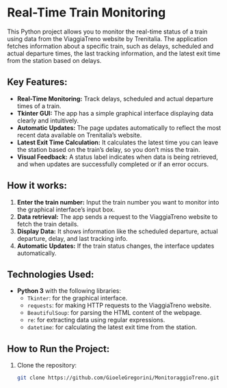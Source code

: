 # Real-Time Train Monitoring

This Python project allows you to monitor the real-time status of a train using data from the ViaggiaTreno website by Trenitalia. The application fetches information about a specific train, such as delays, scheduled and actual departure times, the last tracking information, and the latest exit time from the station based on delays.

## Key Features:
- **Real-Time Monitoring:** Track delays, scheduled and actual departure times of a train.
- **Tkinter GUI:** The app has a simple graphical interface displaying data clearly and intuitively.
- **Automatic Updates:** The page updates automatically to reflect the most recent data available on Trenitalia’s website.
- **Latest Exit Time Calculation:** It calculates the latest time you can leave the station based on the train’s delay, so you don’t miss the train.
- **Visual Feedback:** A status label indicates when data is being retrieved, and when updates are successfully completed or if an error occurs.

## How it works:
1. **Enter the train number:** Input the train number you want to monitor into the graphical interface’s input box.
2. **Data retrieval:** The app sends a request to the ViaggiaTreno website to fetch the train details.
3. **Display Data:** It shows information like the scheduled departure, actual departure, delay, and last tracking info.
4. **Automatic Updates:** If the train status changes, the interface updates automatically.

## Technologies Used:
- **Python 3** with the following libraries:
  - `Tkinter`: for the graphical interface.
  - `requests`: for making HTTP requests to the ViaggiaTreno website.
  - `BeautifulSoup`: for parsing the HTML content of the webpage.
  - `re`: for extracting data using regular expressions.
  - `datetime`: for calculating the latest exit time from the station.

## How to Run the Project:
1. Clone the repository:
   ```bash
   git clone https://github.com/GioeleGregorini/MonitoraggioTreno.git
